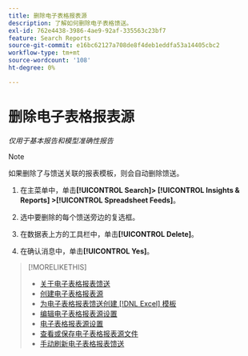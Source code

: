 ```yaml
---
title: 删除电子表格报表源
description: 了解如何删除电子表格馈送。
exl-id: 762e4438-3986-4ae9-92af-335563c23bf7
feature: Search Reports
source-git-commit: e16bc62127a708de8f4deb1eddfa53a14405cbc2
workflow-type: tm+mt
source-wordcount: '108'
ht-degree: 0%

---
```


# 删除电子表格报表源

*仅用于基本报告和模型准确性报告*

>[!NOTE]
>
>如果删除了与馈送关联的报表模板，则会自动删除馈送。

1. 在主菜单中，单击&#x200B;**[!UICONTROL Search]> [!UICONTROL Insights & Reports] >[!UICONTROL Spreadsheet Feeds]**。

1. 选中要删除的每个馈送旁边的复选框。

1. 在数据表上方的工具栏中，单击&#x200B;**[!UICONTROL Delete]**。

1. 在确认消息中，单击&#x200B;**[!UICONTROL Yes]**。

>[!MORELIKETHIS]
>
>* [关于电子表格报表馈送](spreadsheet-feed-about.md)
>* [创建电子表格报表源](spreadsheet-feed-create.md)
>* [为电子表格报表馈送创建 [!DNL Excel] 模板](spreadsheet-feed-create-excel-template.md)
>* [编辑电子表格报表源设置](spreadsheet-feed-edit.md)
>* [电子表格报表源设置](spreadsheet-feed-settings.md)
>* [查看或保存电子表格报表源文件](spreadsheet-feed-view-or-save.md)
>* [手动刷新电子表格报表馈送](spreadsheet-feed-refresh.md)

